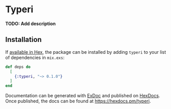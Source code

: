 # Typeri

**TODO: Add description**

## Installation

If [available in Hex](https://hex.pm/docs/publish), the package can be installed
by adding `typeri` to your list of dependencies in `mix.exs`:

```elixir
def deps do
  [
    {:typeri, "~> 0.1.0"}
  ]
end
```

Documentation can be generated with [ExDoc](https://github.com/elixir-lang/ex_doc)
and published on [HexDocs](https://hexdocs.pm). Once published, the docs can
be found at <https://hexdocs.pm/typeri>.

